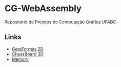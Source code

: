 # CG-WebAssembly

Repositório de Projetos de Computação Gráfica UFABC

## Links
- [GeraFormas 2D](https://sdias22.github.io/CG-WebAssembly/GeraFormas2D)
- [ChessBoard 3D](https://sdias22.github.io/CG-WebAssembly/ChessBoard3D)
- [Memory](https://sdias22.github.io/CG-WebAssembly/Memory)
